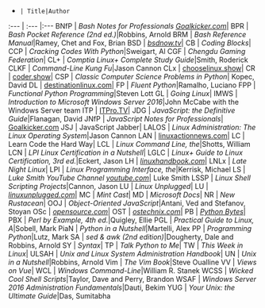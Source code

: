 -     | Title|Author
:---  | :--- |:---
BNfP  | _Bash Notes for Professionals [Goalkicker.com](goalkicker.com)_|
BPR   | _Bash Pocket Reference (2nd ed.)_|Robbins, Arnold
BRM   | _Bash Reference Manual_|Ramey, Chet and Fox, Brian
BSD   | _[bsdnow.tv](https://www.bsdnow.tv/)_|
CB    | _Coding Blocks_|
CCP   | _Cracking Codes With Python_|Sweigart, Al
CGF   | _Chengdu Gaming Federation_|
CL+   | _Comptia Linux+ Complete Study Guide_|Smith, Roderick
CLKF  | _Command-Line Kung Fu_|Jason Cannon
CLx   | [chooselinux.show](https://chooselinux.show/)|
CR    | [coder.show](https://coder.show/)|
CSP   | _Classic Computer Science Problems in Python_| Kopec, David
DL    | [destinationlinux.com](http://destinationlinux.com/)|
FP    | _Fluent Python_|Ramalho, Luciano
FPP   | _Functional Python Programming_|Steven Lott
GL    | _Going Linux_|
IMWS  | _Introduction to Microsoft Windows Server 2016_|John McCabe with the Windows Server team
ITP   | [ITPro.TV](https://itpro.tv/)|
JDG   | _JavaScript: the Definitive Guide_|Flanagan, David
JNfP  | _JavaScript Notes for Professionals_| [Goalkicker.com](goalkicker.com)
JSJ   | JavaScript Jabber|
LALOS | _Linux Administration: The Linux Operating System_|Jason Cannon
LAN   | [linuxactionnews.com](https://linuxactionnews.com/)|
LC    | Learn Code the Hard Way|
LCL   | _Linux Command Line, the_|Shotts, William
LCN   | _LPI Linux Certification in a Nutshell_|
LGLC  | _Linux+ Guide to Linux Certification, 3rd ed._|Eckert, Jason
LH    | _[linuxhandbook.com](https://linuxhandbook.com/)_|
LNLx  | _Late Night Linux_|
LPI   | _Linux Programming Interface, the_|Kerrisk, Michael
LS    | _Luke Smith YouTube Channel [youtube.com](https://www.youtube.com/channel/UC2eYFnH61tmytImy1mTYvhA)_| Luke Smith
LSSP  | _Linux Shell Scripting Projects_|Cannon, Jason
LU    | _Linux Unplugged_|
LU    | _[linuxunplugged.com](https://linuxunplugged.com/)_|
MC    | _Mint Cast_|
MD    | _Microsoft Docs_|
NR    | _New Rustacean_|
OOJ   | _Object-Oriented JavaScript_|Antani, Ved and Stefanov, Stoyan
OSc   | _[opensource.com](https://opensource.com/)_|
OST   | _[ostechnix.com](https://ostechnix.com/)_|
PB    | _[Python Bytes](pythonbytes.fm)_|
PBX   | _Perl by Example, 4th ed._|Quigley, Ellie
PGL   | _Practical Guide to Linux, A_|Sobell, Mark
PiaN  | _Python in a Nutshell_|Martelli, Alex
PP    | _Programming Python_|Lutz, Mark
SA    | _sed & awk (2nd edition)_|Dougherty, Dale and Robbins, Arnold
SY    | _Syntax_|
TP    | _Talk Python to Me_|
TW    | _This Week in Linux_|
ULSAH | _Unix and Linux System Administration Handbook_|
UN    | _Unix in a Nutshell_|Robbins, Arnold
Vim   | _The Vim Book_|Steve Oualline
VV    | _Views on Vue_|
WCL   | _Windows Command-Line_|William R. Stanek
WCSS  | _Wicked Cool Shell Scripts_|Taylor, Dave and Perry, Brandon
WSAF  | _Windows Server 2016 Administration Fundamentals_|Dauti, Bekim
YUG   | _Your Unix: the Ultimate Guide_|Das, Sumitabha
